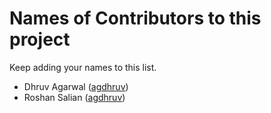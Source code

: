 # Names of Contributors to this project

Keep adding your names to this list.

* Dhruv Agarwal ([agdhruv](https://github.com/agdhruv))
* Roshan Salian ([agdhruv](https://github.com/RoshanSalian))
